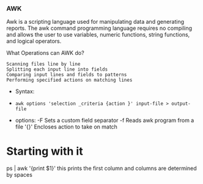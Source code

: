 ### AWK
Awk is a scripting language used for manipulating data and generating reports. The awk command programming language requires no compiling and allows the user to use variables, numeric functions, string functions, and logical operators. 


What Operations can AWK do?

    Scanning files line by line
    Splitting each input line into fields
    Comparing input lines and fields to patterns
    Performing specified actions on matching lines


* Syntax:
- `awk options 'selection _criteria {action }' input-file > output-file`

* options:
-F	Sets a custom field separator
-f	Reads awk program from a file
'{}' Encloses action to take on match

# Starting with it
ps | awk '{print $1}'
this prints the first column and columns are determined by spaces
